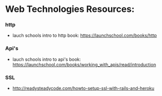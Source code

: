 # Web Technologies Resources:


### http

* lauch schools intro to http book: https://launchschool.com/books/http


### Api's

* lauch schools intro to api's book: https://launchschool.com/books/working_with_apis/read/introduction


### SSL

* http://readysteadycode.com/howto-setup-ssl-with-rails-and-heroku
